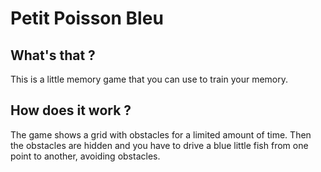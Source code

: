 # Petit Poisson Bleu

## What's that ?

This is a little memory game that you can use to train your memory.

## How does it work ?

The game shows a grid with obstacles for a limited amount of time. Then the obstacles are hidden and you have to drive a blue little fish from one point to another, avoiding obstacles.
